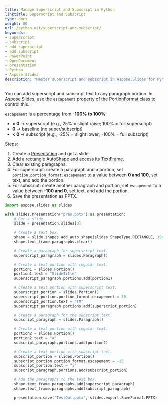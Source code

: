 ```yaml
---
title: Manage Superscript and Subscript in Python
linktitle: Superscript and Subscript
type: docs
weight: 80
url: /python-net/superscript-and-subscript/
keywords:
- superscript
- subscript
- add superscript
- add subscript
- PowerPoint
- OpenDocument
- presentation
- Python
- Aspose.Slides
description: "Master superscript and subscript in Aspose.Slides for Python via .NET and elevate your presentations with professional text formatting for maximum impact."
---
```


You can add superscript and subscript text to any paragraph portion. In Aspose.Slides, use the `escapement` property of the [PortionFormat](https://reference.aspose.com/slides/python-net/aspose.slides/portionformat/) class to control this.

`escapement` is a percentage from **-100% to 100%**:

- **> 0** → superscript (e.g., 25% = slight raise; 100% = full superscript)
- **0** → baseline (no super/subscript)
- **< 0** → subscript (e.g., -25% = slight lower; -100% = full subscript)

Steps:

1. Create a [Presentation](https://reference.aspose.com/slides/python-net/aspose.slides/presentation/) and get a slide.
1. Add a rectangle [AutoShape](https://reference.aspose.com/slides/python-net/aspose.slides/autoshape/) and access its [TextFrame](https://reference.aspose.com/slides/python-net/aspose.slides/textframe/).
1. Clear existing paragraphs.
1. For superscript: create a paragraph and a portion, set `portion.portion_format.escapement` to a value between **0 and 100**, set text, and add the portion.
1. For subscript: create another paragraph and portion, set `escapement` to a value between **-100 and 0**, set text, and add the portion.
1. Save the presentation as PPTX.

```py
import aspose.slides as slides

with slides.Presentation("pres.pptx") as presentation:
    # Get a slide.
    slide = presentation.slides[0]

    # Create a text box.
    shape = slide.shapes.add_auto_shape(slides.ShapeType.RECTANGLE, 100, 100, 200, 100)
    shape.text_frame.paragraphs.clear()

    # Create a paragraph for superscript text.
    superscript_paragraph = slides.Paragraph()

    # Create a text portion with regular text.
    portion1 = slides.Portion()
    portion1.text = "SlideTitle"
    superscript_paragraph.portions.add(portion1)

    # Create a text portion with superscript text.
    superscript_portion = slides.Portion()
    superscript_portion.portion_format.escapement = 30
    superscript_portion.text = "TM"
    superscript_paragraph.portions.add(superscript_portion)

    # Create a paragraph for the subscript text.
    subscript_paragraph = slides.Paragraph()

    # Create a text portion with regular text.
    portion2 = slides.Portion()
    portion2.text = "a"
    subscript_paragraph.portions.add(portion2)

    # Create a text portion with subscript text.
    subscript_portion = slides.Portion()
    subscript_portion.portion_format.escapement = -25
    subscript_portion.text = "i"
    subscript_paragraph.portions.add(subscript_portion)

    # Add the paragraphs to the text box.
    shape.text_frame.paragraphs.add(superscript_paragraph)
    shape.text_frame.paragraphs.add(subscript_paragraph)

    presentation.save("TestOut.pptx", slides.export.SaveFormat.PPTX)
```
